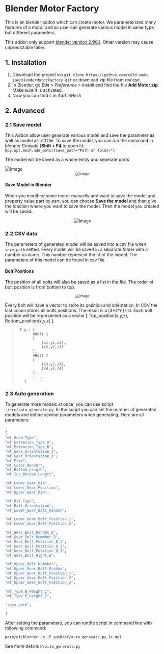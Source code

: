 # Blender Motor Factory

This is an blender addon which can create motor. We parameterized many features of a motor and so user can generate various model in same type but different parameters.

This addon only support [blender version 2.90.1](https://download.blender.org/release/Blender2.90/). Other version may cause unpredictable falier.

## 1. Installation

1. Download the project via ``git clone https://github.com/cold-soda-jay/blenderMotorFactory.git`` or download zip file from realese.
2. In Blender, go *Edit > Preference > Install* and find the file **Add Motor.zip**. Make sure it is activated.
3. Now you can find it in *Add >Mesh*

## 2. Advanced

### 2.1 Save model

This Addon allow user generate various model and save the parameter as well as model as .stl file. To save the model, you can run the command in blender Console (**Shift + F4** to open it): 
``bpy.ops.mesh.add_motor(save_path="Path of folder")``

The model will be saved as a whole entity and seperate parts

<div align="left"><img src="pic\saved_file.png" alt="Image" style="zoom:0%;" /></div>

<div align="center"><img src="pic\parts_model.png" alt="Image" style="zoom:80%;" /></div>

#### Save Model in Blender

When you modified some motor manuelly and want to save the model and property value part by part, you can choose **Save the model** and then give the loaction where you want to save the model. Then the model you created will be saved.

<div align="center"><img src="pic/save.png" alt="Image" style="zoom:0%;" /></div>

### 2.2 CSV data

The parameters of generated model will be saved into a csv file when ``save_path`` setted. Every model will be saved in a separate folder with a number as name. This number represent the Id of the model. The parameters of this model can be found in csv file. 

 

#### Bolt Positions

The position of all bolts will also be saved as a list in the file. The order of bolt position is from bottom to top.

<div align="center"><img src="pic/bolts.png" alt="Image" style="zoom:80%;" /></div>

Every bolt will have a vector to store its position and orientation. In CSV the last colum stores all bolts positions. The result is a [3\*2\*n] list. Each bolt position will be represented as a vector [
    Top_position(x,y,z), 
    Bottom_position(x,y,z)
].
>      E.g.: [
>            #Bolt 1
>            [
>                [x1,y1,z1],
>                [x2,y2,z2]
>            ],
>            #Bolt 2
>            [
>                [x3,y3,z3],
>                [x4,y4,z4] 
>            ],
>            .....           
>        ] 


### 2.3 Auto generation


To generate more models at once, you can use script ``./src/auto_generate.py``. In the script you can set the number of generated models and define several parameters when generating. Here are all parameters:

```python

[
"mf_Head_Type", 
"mf_Extension_Type_A",
"mf_Extension_Type_B",
"mf_Gear_Orientation_1",
"mf_Gear_Orientation_2",
"mf_Flip",
"mf_Color_Render",
"mf_Bottom_Length",
"mf_Sub_Bottom_Length",

"mf_Lower_Gear_Dia",
"mf_Lower_Gear_Position",
"mf_Upper_Gear_Dia",

"mf_Bit_Type",
"mf_Bolt_Orientation",
"mf_Lower_Gear_Bolt_Random",

"mf_Lower_Gear_Bolt_Position_1",
"mf_Lower_Gear_Bolt_Position_2",

"mf_Gear_Bolt_Random_B",
"mf_Gear_Bolt_Nummber_B",
"mf_Gear_Bolt_Position_B_1",
"mf_Gear_Bolt_Position_B_2",
"mf_Gear_Bolt_Position_B_3",
"mf_Gear_Bolt_Right_B",

"mf_Upper_Bolt_Nummber",
"mf_Upper_Gear_Bolt_Random",
"mf_Upper_Gear_Bolt_Position_1",
"mf_Upper_Gear_Bolt_Position_2",
"mf_Upper_Gear_Bolt_Position_3",

"mf_Type_B_Height_1",
"mf_Type_B_Height_2",

"save_path",

]
```

After setting the parameters, you can runthe script in command line with following command:

```
path/of/blender -b -P path/of/auto_generate.py 1> nul
```

See more details in `auto_generate.py`
